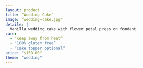 ```yaml
---
layout: product
title: “Wedding Cake"
image: “wedding-cake.jpg"
details: |
  Vanilla wedding cake with flower petal press on fondant.
care:
  - “Keep away from heat”
  - "100% gluten free”
  - “Cake topper optional”
price: "$150.00"
theme: "wedding"
---
```

